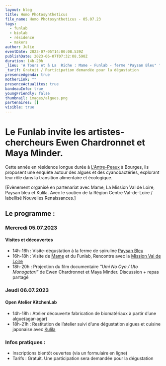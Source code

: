 ```yaml
---
layout: blog
title: Homo Photosyntheticus
file_name: Homo Photosyntheticus - 05.07.23
tags:
  - funlab
  - biolab
  - résidence
  - makers
author: Julie
eventDate: 2023-07-05T14:00:08.539Z
publishDate: 2023-06-07T07:32:08.590Z
duration: 14h-20h
_lieu: 'A Tours et à La  Riche : Mame - Funlab - ferme "Paysan Bleu" '
_tarif: Gratuit / Participation demandée pour la dégustation
presenceAgenda: true
motherLink: ""
presenceActualites: true
bandeauInfo: true
youngFriendly: false
thumbnail: images/algues.png
partenaires: []
visible: true
---
```

# Le Funlab invite les artistes-chercheurs Ewen Chardronnet et Maya Minder. 

Cette année en résidence longue durée à [L‘Antre-Peaux](https://antrepeaux.net/ressources/projet-homo-photosyntheticus-spiruline-sur-mars-deviendrons-nous-des-petits-hommes-verts/) à Bourges, ils proposent une enquête autour des algues et des cyanobactéries, explorant leur rôle dans la transition alimentaire et écologique. 

[Evènement organisé en partenariat avec Mame, La Mission Val de Loire, Paysan bleu et Kulila. Avec le soutien de la Région Centre Val-de-Loire / labellisé Nouvelles Renaissances.]

## Le programme :

### Mercredi 05.07.2023 
#### Visites et découvertes
* 14h-16h : Visite-dégustation à la ferme de spiruline [Paysan Bleu](https://www.paysanbleu.fr/)
* 16h-18h : Visite de [Mame](https://mame-tours.com/) et du Funlab, Rencontre avec la [Mission Val de Loire](https://www.valdeloire.org)
* 18h-20h : Projection du film documentaire *"Umi No Oya / Uto Monogatari"* de Ewen Chardronnet et Maya Minder. 
Discussion + repas partagé

### Jeudi 06.07.2023 
#### Open Atelier KitchenLab
* 14h-18h : Atelier découverte fabrication de biomatériaux à partir d’une algue(agar-agar)
* 18h-21h : Restitution de l’atelier suivi d’une dégustation algues et cuisine japonaise avec [Kulila](https://www.kulila.fr/)

### Infos pratiques : 
* Inscriptions bientôt ouvertes (via un formulaire en ligne)
* Tarifs : Gratuit. Une participation sera demandée pour la dégustation


